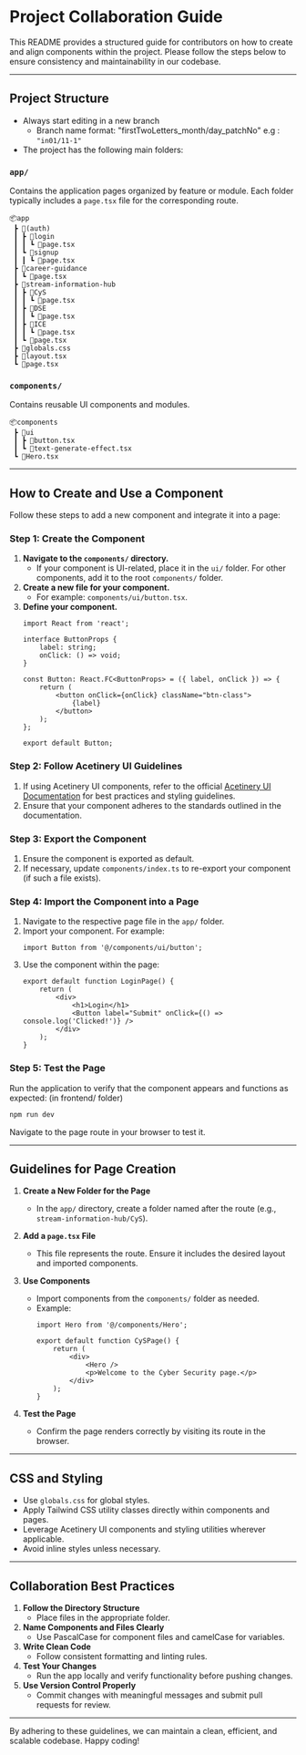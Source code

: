 # Project Collaboration Guide

This README provides a structured guide for contributors on how to create and align components within the project. Please follow the steps below to ensure consistency and maintainability in our codebase.

---

## Project Structure

- Always start editing in a new branch
  - Branch name format: "firstTwoLetters_month/day_patchNo" e.g : `"in01/11-1"`
- The project has the following main folders:

### `app/`
Contains the application pages organized by feature or module. Each folder typically includes a `page.tsx` file for the corresponding route.

```
📦app
 ┣ 📂(auth)
 ┃ ┣ 📂login
 ┃ ┃ ┗ 📜page.tsx
 ┃ ┗ 📂signup
 ┃ ┃ ┗ 📜page.tsx
 ┣ 📂career-guidance
 ┃ ┗ 📜page.tsx
 ┣ 📂stream-information-hub
 ┃ ┣ 📂CyS
 ┃ ┃ ┗ 📜page.tsx
 ┃ ┣ 📂DSE
 ┃ ┃ ┗ 📜page.tsx
 ┃ ┣ 📂ICE
 ┃ ┃ ┗ 📜page.tsx
 ┃ ┗ 📜page.tsx
 ┣ 📜globals.css
 ┣ 📜layout.tsx
 ┗ 📜page.tsx
```

### `components/`
Contains reusable UI components and modules.

```
📦components
 ┣ 📂ui
 ┃ ┣ 📜button.tsx
 ┃ ┗ 📜text-generate-effect.tsx
 ┗ 📜Hero.tsx
```

---

## How to Create and Use a Component
Follow these steps to add a new component and integrate it into a page:

### Step 1: Create the Component
1. **Navigate to the `components/` directory.**
   - If your component is UI-related, place it in the `ui/` folder. For other components, add it to the root `components/` folder.
2. **Create a new file for your component.**
   - For example: `components/ui/button.tsx`.
3. **Define your component.**
   ```tsx
   import React from 'react';

   interface ButtonProps {
       label: string;
       onClick: () => void;
   }

   const Button: React.FC<ButtonProps> = ({ label, onClick }) => {
       return (
           <button onClick={onClick} className="btn-class">
               {label}
           </button>
       );
   };

   export default Button;
   ```

### Step 2: Follow Acetinery UI Guidelines
1. If using Acetinery UI components, refer to the official [Acetinery UI Documentation](https://acetinery-ui-docs-link.com) for best practices and styling guidelines.
2. Ensure that your component adheres to the standards outlined in the documentation.

### Step 3: Export the Component
1. Ensure the component is exported as default.
2. If necessary, update `components/index.ts` to re-export your component (if such a file exists).

### Step 4: Import the Component into a Page
1. Navigate to the respective page file in the `app/` folder.
2. Import your component. For example:
   ```tsx
   import Button from '@/components/ui/button';
   ```
3. Use the component within the page:
   ```tsx
   export default function LoginPage() {
       return (
           <div>
               <h1>Login</h1>
               <Button label="Submit" onClick={() => console.log('Clicked!')} />
           </div>
       );
   }
   ```

### Step 5: Test the Page
Run the application to verify that the component appears and functions as expected: (in frontend/ folder)
```bash
npm run dev
```
Navigate to the page route in your browser to test it.

---

## Guidelines for Page Creation
1. **Create a New Folder for the Page**
   - In the `app/` directory, create a folder named after the route (e.g., `stream-information-hub/CyS`).
2. **Add a `page.tsx` File**
   - This file represents the route. Ensure it includes the desired layout and imported components.
3. **Use Components**
   - Import components from the `components/` folder as needed.
   - Example:
     ```tsx
     import Hero from '@/components/Hero';

     export default function CySPage() {
         return (
             <div>
                 <Hero />
                 <p>Welcome to the Cyber Security page.</p>
             </div>
         );
     }
     ```

4. **Test the Page**
   - Confirm the page renders correctly by visiting its route in the browser.

---

## CSS and Styling
- Use `globals.css` for global styles.
- Apply Tailwind CSS utility classes directly within components and pages.
- Leverage Acetinery UI components and styling utilities wherever applicable.
- Avoid inline styles unless necessary.

---

## Collaboration Best Practices
1. **Follow the Directory Structure**
   - Place files in the appropriate folder.
2. **Name Components and Files Clearly**
   - Use PascalCase for component files and camelCase for variables.
3. **Write Clean Code**
   - Follow consistent formatting and linting rules.
4. **Test Your Changes**
   - Run the app locally and verify functionality before pushing changes.
5. **Use Version Control Properly**
   - Commit changes with meaningful messages and submit pull requests for review.

---

By adhering to these guidelines, we can maintain a clean, efficient, and scalable codebase. Happy coding!